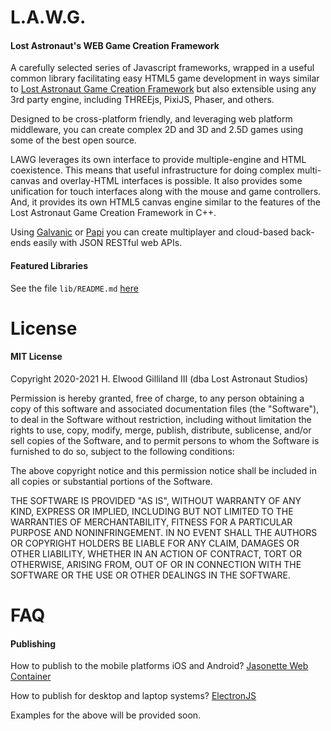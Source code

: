 L.A.W.G.
========

#### Lost Astronaut's WEB Game Creation Framework

A carefully selected series of Javascript frameworks, wrapped in a useful common library facilitating easy HTML5 game development in ways
similar to [Lost Astronaut Game Creation Framework](http://github.com/LAGameStudio/apolune) but also extensible using any 3rd party engine,
including THREEjs, PixiJS, Phaser, and others.

Designed to be cross-platform friendly, and leveraging web platform middleware, you can create complex 2D and 3D and 2.5D games using some
of the best open source.

LAWG leverages its own interface to provide multiple-engine and HTML coexistence.  This means that useful infrastructure for doing complex
multi-canvas and overlay-HTML interfaces is possible.  It also provides some unification for touch interfaces along with the mouse and
game controllers.  And, it provides its own HTML5 canvas engine similar to the features of the Lost Astronaut Game Creation Framework in C++.

Using [Galvanic](http://github.com/h3rb/galvanic) or [Papi](http://github.com/h3rb/papi) you can create multiplayer and cloud-based back-ends easily with JSON RESTful web APIs.


#### Featured Libraries

See the file ``lib/README.md`` [here](https://github.com/LAGameStudio/lawg/blob/trunk/lib/README.md)


License
=======

#### MIT License

Copyright 2020-2021 H. Elwood Gilliland III (dba Lost Astronaut Studios)

Permission is hereby granted, free of charge, to any person obtaining a copy of this software and associated documentation files (the "Software"), to deal in the Software without restriction, including without limitation the rights to use, copy, modify, merge, publish, distribute, sublicense, and/or sell copies of the Software, and to permit persons to whom the Software is furnished to do so, subject to the following conditions:

The above copyright notice and this permission notice shall be included in all copies or substantial portions of the Software.

THE SOFTWARE IS PROVIDED "AS IS", WITHOUT WARRANTY OF ANY KIND, EXPRESS OR IMPLIED, INCLUDING BUT NOT LIMITED TO THE WARRANTIES OF MERCHANTABILITY, FITNESS FOR A PARTICULAR PURPOSE AND NONINFRINGEMENT. IN NO EVENT SHALL THE AUTHORS OR COPYRIGHT HOLDERS BE LIABLE FOR ANY CLAIM, DAMAGES OR OTHER LIABILITY, WHETHER IN AN ACTION OF CONTRACT, TORT OR OTHERWISE, ARISING FROM, OUT OF OR IN CONNECTION WITH THE SOFTWARE OR THE USE OR OTHER DEALINGS IN THE SOFTWARE.


FAQ
===

#### Publishing

How to publish to the mobile platforms iOS and Android?
[Jasonette Web Container](http://jasonette.com/webcontainer/)

How to publish for desktop and laptop systems?
[ElectronJS](http://electronjs.org)

Examples for the above will be provided soon.